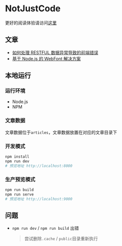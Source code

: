 # NotJustCode

更好的阅读体验请访问[这里](https://article.mebtte.com)

## 文章

- [如何处理 RESTFUL 数据异常导致的前端错误](./articles/handle_restful_api_error/index.md)
- [基于 Node.js 的 WebFont 解决方案](./articles/web_font_solution_by_node/index.md)

## 本地运行

### 运行环境

- Node.js
- NPM

### 文章数据

文章数据位于`articles`，文章数据放置在对应的文章目录下

### 开发模式

```bash
npm install
npm run dev
# 预览地址 http://localhost:8000
```

### 生产预览模式

```bash
npm run build
npm run serve
# 预览地址 http://localhost:9000
```

## 问题

- `npm run dev` / `npm run build` 出错
  > 尝试删除`.cache` / `public`目录重新执行
